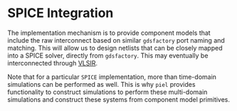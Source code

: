 # SPICE Integration

The implementation mechanism is to provide component models that include the raw interconnect based on similar `gdsfactory` port naming and matching. This will allow us to design netlists that can be closely mapped into a SPICE solver, directly from `gdsfactory`. This may eventually be interconnected through [VLSIR](https://github.com/Vlsir/Vlsir).

Note that for a particular `SPICE` implementation, more than time-domain simulations can be performed as well. This is why `piel` provides functionality to construct simulations to perform these multi-domain simulations and construct these systems from component model primitives.

